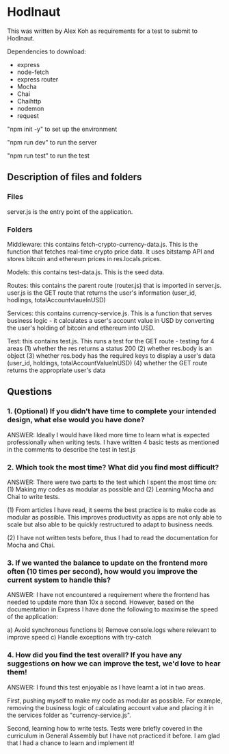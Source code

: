 # Hodlnaut 

This was written by Alex Koh as requirements for a test to submit to Hodlnaut. 

Dependencies to download:
- express
- node-fetch
- express router 
- Mocha
- Chai
- Chaihttp
- nodemon
- request 

"npm init -y" to set up the environment 

"npm run dev" to run the server 

"npm run test" to run the test

## Description of files and folders

### Files
server.js is the entry point of the application. 

### Folders 
Middleware: this contains fetch-crypto-currency-data.js. This is the function that fetches real-time crypto price data. It uses bitstamp API and stores bitcoin and ethereum prices in res.locals.prices. 

Models: this contains test-data.js. This is the seed data. 

Routes: this contains the parent route (router.js) that is imported in server.js. user.js is the GET route that returns the user's information (user_id, hodlings, totalAccountvlaueInUSD) 

Services: this contains currency-service.js. This is a function that serves business logic - it calculates a user's account value in USD by converting the user's holding of bitcoin and ethereum into USD.

Test: this contains test.js. This runs a test for the GET route - testing for 4 areas 
(1) whether the res returns a status 200
(2) whether res.body is an object 
(3) whether res.body has the required keys to display a user's data (user_id, holdings, totalAccountValueInUSD)
(4) whether the GET route returns the appropriate user's data

## Questions

### 1. (Optional) If you didn’t have time to complete your intended design, what else would you have done?

ANSWER:
Ideally I would have liked more time to learn what is expected professionally when writing tests. I have written 4 basic tests as mentioned in the comments to describe the test in test.js

### 2. Which took the most time? What did you find most difficult?

ANSWER:
There were two parts to the test which I spent the most time on: (1) Making my codes as modular as possible and (2) Learning Mocha and Chai to write tests.

(1) From articles I have read, it seems the best practice is to make code as modular as possible. This improves productivity as apps are not only able to scale but also able to be quickly restructured to adapt to business needs.

(2) I have not written tests before, thus I had to read the documentation for Mocha and Chai.

### 3. If we wanted the balance to update on the frontend more often (10 times per second), how would you improve the current system to handle this?

ANSWER:
I have not encountered a requirement where the frontend has needed to update more than 10x a second. However, based on the documentation in Express I have done the following to maximise the speed of the application:

a) Avoid synchronous functions
b) Remove console.logs where relevant to improve speed
c) Handle exceptions with try-catch

### 4. How did you find the test overall? If you have any suggestions on how we can improve the test, we'd love to hear them!

ANSWER:
I found this test enjoyable as I have learnt a lot in two areas.

First, pushing myself to make my code as modular as possible. For example, removing the business logic of calculating account value and placing it in the services folder as "currency-service.js".

Second, learning how to write tests. Tests were briefly covered in the curriculum in General Assembly but I have not practiced it before. I am glad that I had a chance to learn and implement it!
